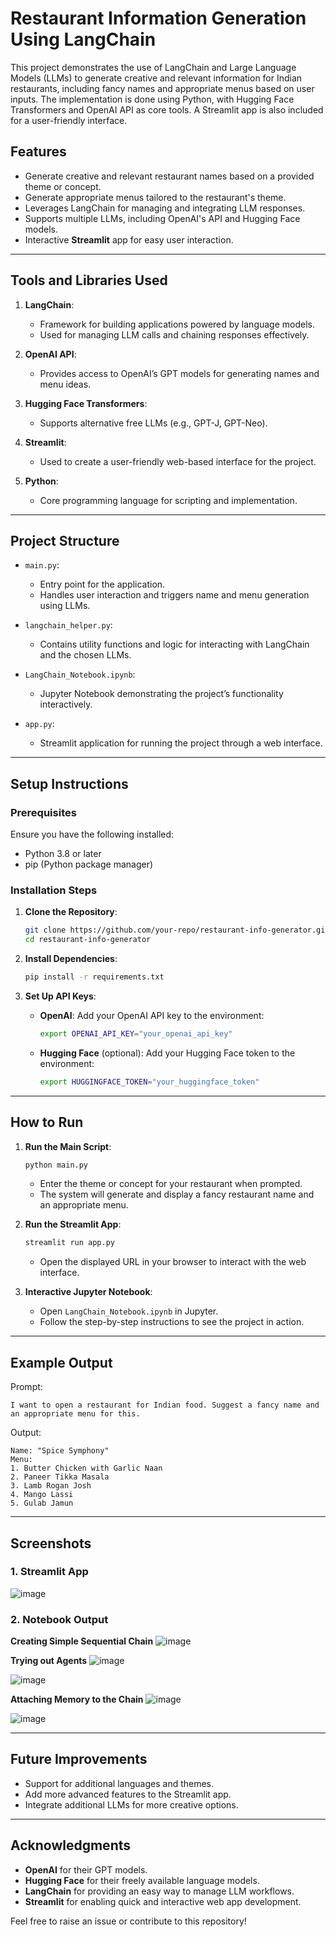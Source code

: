 # Restaurant Information Generation Using LangChain

This project demonstrates the use of LangChain and Large Language Models (LLMs) to generate creative and relevant information for Indian restaurants, including fancy names and appropriate menus based on user inputs. The implementation is done using Python, with Hugging Face Transformers and OpenAI API as core tools. A Streamlit app is also included for a user-friendly interface.

## Features
- Generate creative and relevant restaurant names based on a provided theme or concept.
- Generate appropriate menus tailored to the restaurant's theme.
- Leverages LangChain for managing and integrating LLM responses.
- Supports multiple LLMs, including OpenAI's API and Hugging Face models.
- Interactive **Streamlit** app for easy user interaction.

---

## Tools and Libraries Used
1. **LangChain**:
   - Framework for building applications powered by language models.
   - Used for managing LLM calls and chaining responses effectively.

2. **OpenAI API**:
   - Provides access to OpenAI’s GPT models for generating names and menu ideas.

3. **Hugging Face Transformers**:
   - Supports alternative free LLMs (e.g., GPT-J, GPT-Neo).

4. **Streamlit**:
   - Used to create a user-friendly web-based interface for the project.

5. **Python**:
   - Core programming language for scripting and implementation.

---

## Project Structure
- `main.py`:
  - Entry point for the application.
  - Handles user interaction and triggers name and menu generation using LLMs.

- `langchain_helper.py`:
  - Contains utility functions and logic for interacting with LangChain and the chosen LLMs.

- `LangChain_Notebook.ipynb`:
  - Jupyter Notebook demonstrating the project’s functionality interactively.

- `app.py`:
  - Streamlit application for running the project through a web interface.

---

## Setup Instructions

### Prerequisites
Ensure you have the following installed:
- Python 3.8 or later
- pip (Python package manager)

### Installation Steps
1. **Clone the Repository**:
   ```bash
   git clone https://github.com/your-repo/restaurant-info-generator.git
   cd restaurant-info-generator
   ```

2. **Install Dependencies**:
   ```bash
   pip install -r requirements.txt
   ```

3. **Set Up API Keys**:
   - **OpenAI**:
     Add your OpenAI API key to the environment:
     ```bash
     export OPENAI_API_KEY="your_openai_api_key"
     ```

   - **Hugging Face** (optional):
     Add your Hugging Face token to the environment:
     ```bash
     export HUGGINGFACE_TOKEN="your_huggingface_token"
     ```

---

## How to Run

1. **Run the Main Script**:
   ```bash
   python main.py
   ```
   - Enter the theme or concept for your restaurant when prompted.
   - The system will generate and display a fancy restaurant name and an appropriate menu.

2. **Run the Streamlit App**:
   ```bash
   streamlit run app.py
   ```
   - Open the displayed URL in your browser to interact with the web interface.

3. **Interactive Jupyter Notebook**:
   - Open `LangChain_Notebook.ipynb` in Jupyter.
   - Follow the step-by-step instructions to see the project in action.

---

## Example Output
Prompt:
```plaintext
I want to open a restaurant for Indian food. Suggest a fancy name and an appropriate menu for this.
```
Output:
```plaintext
Name: "Spice Symphony"
Menu:
1. Butter Chicken with Garlic Naan
2. Paneer Tikka Masala
3. Lamb Rogan Josh
4. Mango Lassi
5. Gulab Jamun
```

---

## Screenshots
### 1. Streamlit App
![image](https://github.com/user-attachments/assets/c07f39cf-854f-4e5a-bbfb-1a04997b740f)


### 2. Notebook Output
**Creating Simple Sequential Chain**
![image](https://github.com/user-attachments/assets/36941bee-11c2-4fab-8376-cabc7f4f7476)

**Trying out Agents**
![image](https://github.com/user-attachments/assets/0b83d3bd-ac43-449d-b8f0-79a4e8806368)

![image](https://github.com/user-attachments/assets/5f806b80-98b3-4fa8-ad8f-a1326dfefc6c)

**Attaching Memory to the Chain**
![image](https://github.com/user-attachments/assets/7f5f4f39-6af3-401b-a1ff-8b2c484bcc00)

![image](https://github.com/user-attachments/assets/2350c852-3dab-4ddc-baff-b1660c9d93c0)

---

## Future Improvements
- Support for additional languages and themes.
- Add more advanced features to the Streamlit app.
- Integrate additional LLMs for more creative options.

---

## Acknowledgments
- **OpenAI** for their GPT models.
- **Hugging Face** for their freely available language models.
- **LangChain** for providing an easy way to manage LLM workflows.
- **Streamlit** for enabling quick and interactive web app development.

Feel free to raise an issue or contribute to this repository!

